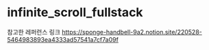 # infinite_scroll_fullstack


참고한 레퍼런스 링크
https://sponge-handbell-9a2.notion.site/220528-5464983893ea4333ad57541a7cf7a09f
